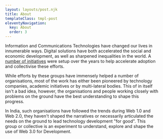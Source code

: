 ```yaml
---
layout: layouts/post.njk
title: About
templateClass: tmpl-post
eleventyNavigation:
  key: About 
  order: 3
---
```


Information and Communications Technologies have changed our lives in innumerable ways. Digital solutions have both accelerated the social and economic development, as well as sharpened inequalities in the world. A [number of initiatives](https://en.wikipedia.org/wiki/List_of_ICT4D_organizatio) were setup over the years to help accelerate adoption and collectivise these efforts.

While efforts by these groups have immensely helped a number of organisations, most of the work has either been pioneered by technology companies, academic initiatives or by multi-lateral bodies. This of in itself isn't a bad idea, however, the organisations and people working closely with problems on the ground have the best understanding to shape this progress.

In India, such organisations have followed the trends during Web 1.0 and Web 2.0, they haven't shaped the narratives or necessarily articulated the needs on the ground to lead technology development "for good". This group or collective is an experiment to understand, explore and shape the use of Web 3.0 for Development.
